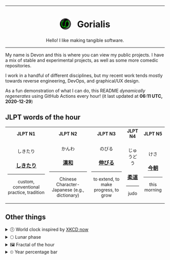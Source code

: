 ***

<h1 align="center">
<sub>
    <img src="readme/resources/avatar.png" height="36">
</sub>
&nbsp;
Gorialis
</h1>
<p align="center">
Hello! I like making tangible software.
</p>

***

My name is Devon and this is where you can view my public projects. I have a mix of stable and experimental projects, as well as some more comedic repositories.

I work in a handful of different disciplines, but my recent work tends mostly towards reverse engineering, DevOps, and graphical/UX design.

As a fun demonstration of what I can do, this README *dynamically regenerates* using GitHub Actions every hour! (it last updated at **06:11 UTC, 2020-12-29**)

<h2>JLPT words of the hour</h2>
<table>
    <tr>
        <th>JLPT N1</th>
        <th>JLPT N2</th>
        <th>JLPT N3</th>
        <th>JLPT N4</th>
        <th>JLPT N5</th>
    </tr>
    <tr>
        <td>
            <p align="center">しきたり</p>
            <h3 align="center"><b><a href="https://jisho.org/search/%E3%81%97%E3%81%8D%E3%81%9F%E3%82%8A">しきたり</a></b></h3>
            <hr>
            <p align="center">custom,<wbr> conventional practice,<wbr> tradition</p>
        </td>
        <td>
            <p align="center">かんわ</p>
            <h3 align="center"><b><a href="https://jisho.org/search/%E6%BC%A2%E5%92%8C">漢和</a></b></h3>
            <hr>
            <p align="center">Chinese Character-Japanese (e.g.,<wbr> dictionary)</p>
        </td>
        <td>
            <p align="center">のびる</p>
            <h3 align="center"><b><a href="https://jisho.org/search/%E4%BC%B8%E3%81%B3%E3%82%8B">伸びる</a></b></h3>
            <hr>
            <p align="center">to extend,<wbr> to make progress,<wbr> to grow</p>
        </td>
        <td>
            <p align="center">じゅうどう</p>
            <h3 align="center"><b><a href="https://jisho.org/search/%E6%9F%94%E9%81%93">柔道</a></b></h3>
            <hr>
            <p align="center">judo</p>
        </td>
        <td>
            <p align="center">けさ</p>
            <h3 align="center"><b><a href="https://jisho.org/search/%E4%BB%8A%E6%9C%9D">今朝</a></b></h3>
            <hr>
            <p align="center">this morning</p>
        </td>
    </tr>
</table>

<h2>Other things</h2>
<details>
<summary>🕕  World clock inspired by <a href="https://xkcd.com/now">XKCD now</a></summary>

> <img src="generated/now.png" width="512">

</details>
<details>
<summary>🌕 Lunar phase</summary>

The moon is approximately 51.41% through its phase (Full Moon).

</details>
<details>
<summary>&#x1f5bc; Fractal of the hour</summary>

> <img src="generated/fractal.png" width="512">

</details>
<details>
<summary>&#x23f2; Year percentage bar</summary>
<pre><code>2020 [███████████████████▁] 99.25%</code></pre>
</details>
